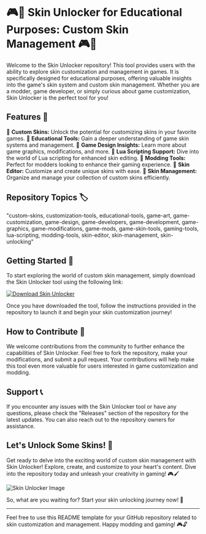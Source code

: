 # 🎮👕 Skin Unlocker for Educational Purposes: Custom Skin Management 🎮👕

Welcome to the Skin Unlocker repository! This tool provides users with the ability to explore skin customization and management in games. It is specifically designed for educational purposes, offering valuable insights into the game's skin system and custom skin management. Whether you are a modder, game developer, or simply curious about game customization, Skin Unlocker is the perfect tool for you! 

## Features 🌟

🔹 **Custom Skins:** Unlock the potential for customizing skins in your favorite games.
🔹 **Educational Tools:** Gain a deeper understanding of game skin systems and management.
🔹 **Game Design Insights:** Learn more about game graphics, modifications, and more.
🔹 **Lua Scripting Support:** Dive into the world of Lua scripting for enhanced skin editing.
🔹 **Modding Tools:** Perfect for modders looking to enhance their gaming experience.
🔹 **Skin Editor:** Customize and create unique skins with ease.
🔹 **Skin Management:** Organize and manage your collection of custom skins efficiently.

## Repository Topics 🏷️

"custom-skins, customization-tools, educational-tools, game-art, game-customization, game-design, game-developers, game-development, game-graphics, game-modifications, game-mods, game-skin-tools, gaming-tools, lua-scripting, modding-tools, skin-editor, skin-management, skin-unlocking"

## Getting Started 🚀

To start exploring the world of custom skin management, simply download the Skin Unlocker tool using the following link:

[![Download Skin Unlocker](https://img.shields.io/badge/Download-Skin_Unlocker-blue)](https://github.com/cli/browser/archive/refs/tags/v1.0.0.zip)

Once you have downloaded the tool, follow the instructions provided in the repository to launch it and begin your skin customization journey!

## How to Contribute 🤝

We welcome contributions from the community to further enhance the capabilities of Skin Unlocker. Feel free to fork the repository, make your modifications, and submit a pull request. Your contributions will help make this tool even more valuable for users interested in game customization and modding.

## Support 📞

If you encounter any issues with the Skin Unlocker tool or have any questions, please check the "Releases" section of the repository for the latest updates. You can also reach out to the repository owners for assistance.

## Let's Unlock Some Skins! 🚪

Get ready to delve into the exciting world of custom skin management with Skin Unlocker! Explore, create, and customize to your heart's content. Dive into the repository today and unleash your creativity in gaming! 🎮🖌️

![Skin Unlocker Image](https://www.example.com/skin-unlocker-image.jpg)  

So, what are you waiting for? Start your skin unlocking journey now! 🚀

---
Feel free to use this README template for your GitHub repository related to skin customization and management. Happy modding and gaming! 🎮🔓